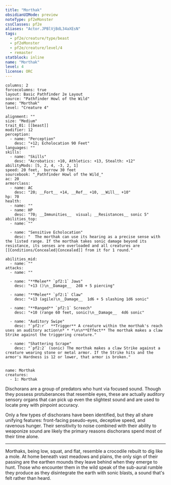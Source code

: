 ```yaml
---
title: "Morthak"
obsidianUIMode: preview
noteType: pf2eMonster
cssClasses: pf2e
aliases: "Actor.JPBlVjBdL34aXEsN" 
tags:
  - pf2e/creature/type/beast
  - pf2eMonster
  - pf2e/creature/level/4
  - remaster
statblock: inline
name: "Morthak"
level: 4
license: ORC
---
```


```statblock
columns: 2
forcecolumns: true
layout: Basic Pathfinder 2e Layout
source: "Pathfinder Howl of the Wild"
name: "Morthak"
level: "Creature 4"

alignment: ""
size: "Medium"
trait_01: [[beast]]
modifier: 12
perception:
  - name: "Perception"
    desc: "+12; Echolocation 90 Feet"
languages: ""
skills:
  - name: "Skills"
    desc: "Acrobatics: +10, Athletics: +13, Stealth: +12"
abilityMods: [5, 2, 4, -3, 2, 1]
speed: 20 feet,  burrow 30 feet
sourcebook: "_Pathfinder Howl of the Wild_"
ac: 20
armorclass:
  - name: AC
    desc: "20; __Fort__ +14, __Ref__ +10, __Will__ +10"
hp: 70
health:
  - name: ""
  - name: HP
    desc: "70; __Immunities__  visual; __Resistances__ sonic 5"
abilities_top:
  - name: ""

  - name: "Sensitive Echolocation"
    desc: "  The morthak can use its hearing as a precise sense with the listed range. If the morthak takes sonic damage beyond its resistance, its senses are overloaded and all creatures are [[Conditions/Concealed|Concealed]] from it for 1 round."

abilities_mid:
  - name: ""
attacks:
  - name: ""

  - name: "**Melee** `pf2:1` Jaws"
    desc: "+13 ()\n__Damage__  2d8 + 5 piercing"

  - name: "**Melee** `pf2:1` Claw"
    desc: "+13 (agile)\n__Damage__  1d6 + 5 slashing 1d6 sonic"

  - name: "**Ranged** `pf2:1` Screech"
    desc: "+10 (range 60 feet, sonic)\n__Damage__  4d6 sonic"

  - name: "Auditory Swipe"
    desc: "`pf2:r`  **Trigger** A creature within the morthak's reach uses an auditory action\n* * *\n\n**Effect** The morthak makes a claw Strike against the triggering creature."

  - name: "Shattering Scrape"
    desc: "`pf2:2` (sonic) The morthak makes a claw Strike against a creature wearing stone or metal armor. If the Strike hits and the armor's Hardness is 12 or lower, that armor is broken."
 
```

```encounter-table
name: Morthak
creatures:
  - 1: Morthak
```



Dischorans are a group of predators who hunt via focused sound. Though they possess protuberances that resemble eyes, these are actually auditory sensory organs that can pick up even the slightest sound and are used to locate prey with pinpoint accuracy.

Only a few types of dischorans have been identified, but they all share unifying features: front-facing pseudo-eyes, deceptive speed, and ravenous hunger. Their sensitivity to noise combined with their ability to weaponize sound are likely the primary reasons dischorans spend most of their time alone.

* * *

Morthaks, being low, squat, and flat, resemble a crocodile rebuilt to dig like a mole. At home beneath vast meadows and plains, the only sign of their passing are the earthen mounds they leave behind when they emerge to hunt. Those who encounter them in the wild speak of the sub-aural rumble they produce as they disintegrate the earth with sonic blasts, a sound that's felt rather than heard.

